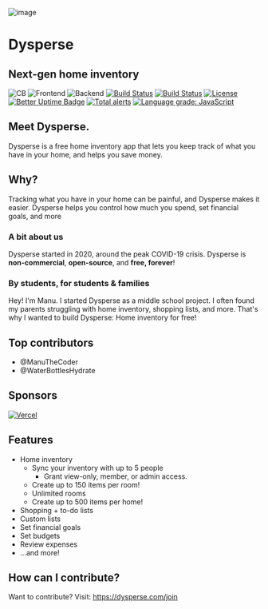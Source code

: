 ![image](https://user-images.githubusercontent.com/77016441/183128164-b2af0830-dfaf-4c19-8cd8-f964584e41c3.png)

# Dysperse

## Next-gen home inventory

![CB](https://img.shields.io/badge/Contributors-20-yellow?style=flat)
![Frontend](https://img.shields.io/static/v1?label=Frontend&message=HTML,%20CSS,%20JS&color=%3CCOLOR%3E&style=flat)
![Backend](https://img.shields.io/static/v1?label=Backend&message=PHP,%20SQL&color=red&style=flat)
[![Build Status](https://img.shields.io/github/forks/Dysperse/Dysperse.svg?style=flat)](https://github.com/ManuTheCoder/Dysperse-desktop)
[![Build Status](https://img.shields.io/github/stars/Dysperse/Dysperse.svg?style=flat)](https://github.com/ManuTheCoder/Dysperse-desktop)
[![License](https://img.shields.io/github/license/Dysperse/Dysperse.svg?style=flat)](https://github.com/ManuTheCoder/Dysperse-desktop)
[![Better Uptime Badge](https://betteruptime.com/status-badges/v1/monitor/77o4.svg)](https://betteruptime.com/?utm_source=status_badge)
[![Total alerts](https://img.shields.io/lgtm/alerts/g/Dysperse-App/Dysperse.svg?logo=lgtm&logoWidth=18)](https://lgtm.com/projects/g/Dysperse-App/Dysperse/alerts/)
[![Language grade: JavaScript](https://img.shields.io/lgtm/grade/javascript/g/Dysperse-App/Dysperse.svg?logo=lgtm&logoWidth=18)](https://lgtm.com/projects/g/Dysperse-App/Dysperse/context:javascript)

## Meet Dysperse.

Dysperse is a free home inventory app that lets you keep track of what you have in your home, and helps you save money.

## Why?

Tracking what you have in your home can be painful, and Dysperse makes it easier. Dysperse helps you control how much you spend, set financial goals, and more

### A bit about us

Dysperse started in 2020, around the peak COVID-19 crisis. Dysperse is **non-commercial**, **open-source**, and **free, forever**!

### By students, for students & families

Hey! I'm Manu. I started Dysperse as a middle school project. I often found my parents struggling with home inventory, shopping lists, and more. That's why I wanted to build Dysperse: Home inventory for free!

## Top contributors

- @ManuTheCoder
- @WaterBottlesHydrate

## Sponsors

[![Vercel](https://user-images.githubusercontent.com/77016441/183126898-2412e41b-40fe-4981-bf9f-5e8349f77d4e.png)](https://vercel.com/?utm_source=smartlist&utm_campaign=oss)

## Features

- Home inventory
  - Sync your inventory with up to 5 people
    - Grant view-only, member, or admin access.
  - Create up to 150 items per room!
  - Unlimited rooms
  - Create up to 500 items per home!
- Shopping + to-do lists
- Custom lists
- Set financial goals
- Set budgets
- Review expenses
- ...and more!

## How can I contribute?

Want to contribute?
Visit: https://dysperse.com/join
